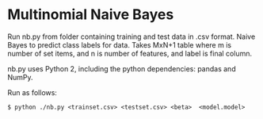 # Multinomial Naive Bayes

Run nb.py from folder containing training and test data in .csv format. Naive Bayes to predict class labels for data. Takes MxN+1 table where m is number of set items, and n is number of features, and label is final column. 

nb.py uses Python 2, including the python dependencies: pandas and NumPy.

Run as follows:

`$ python ./nb.py <trainset.csv> <testset.csv> <beta>  <model.model>`
